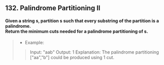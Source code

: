 ## 132. Palindrome Partitioning II
#### Given a string s, partition s such that every substring of the partition is a palindrome.<br>Return the minimum cuts needed for a palindrome partitioning of s.

>* Example:
>> Input: "aab"
>> Output: 1
>> Explanation: The palindrome partitioning ["aa","b"] could be produced using 1 cut.